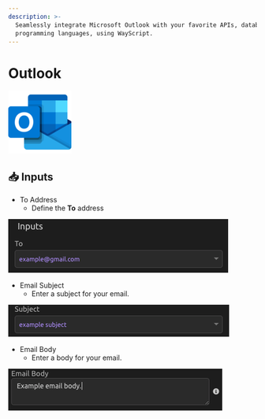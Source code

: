 ```yaml
---
description: >-
  Seamlessly integrate Microsoft Outlook with your favorite APIs, databases, and
  programming languages, using WayScript.
---
```


# Outlook

![Send an email from your Microsoft Outlook account.](../../.gitbook/assets/outlook_128x128.png)

## 📥 Inputs

* To Address
  * Define the **To** address

![](../../.gitbook/assets/img1%20%283%29.png)

* Email Subject
  * Enter a subject for your email.

![](../../.gitbook/assets/img2%20%283%29.png)

* Email Body
  * Enter a body for your email.

![](../../.gitbook/assets/img3.png)

